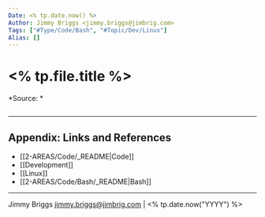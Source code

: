 ```yaml
---
Date: <% tp.date.now() %>
Author: Jimmy Briggs <jimmy.briggs@jimbrig.com>
Tags: ["#Type/Code/Bash", "#Topic/Dev/Linux"]
Alias: []
---
```


# <% tp.file.title %>

*Source: *

```bash

```

***

## Appendix: Links and References

- [[2-AREAS/Code/_README|Code]]
- [[Development]]
- [[Linux]]
- [[2-AREAS/Code/Bash/_README|Bash]]

***

Jimmy Briggs <jimmy.briggs@jimbrig.com> | <% tp.date.now("YYYY") %>